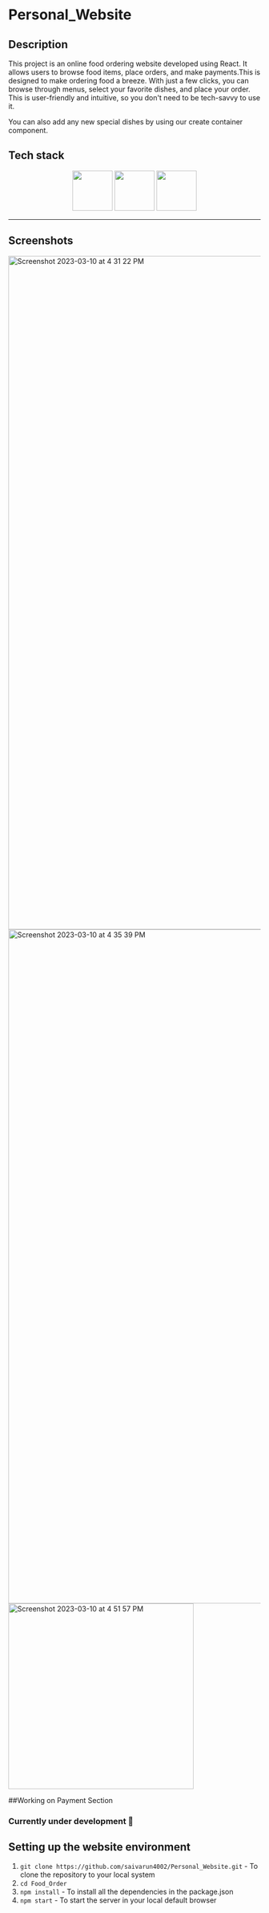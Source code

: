 # Personal_Website

## Description
This project is an online food ordering website developed using React. It allows users to browse food items, place orders, and make payments.This is designed to make ordering food a breeze. With just a few clicks, you can browse through menus, select your favorite dishes, and place your order. This  is user-friendly and intuitive, so you don't need to be tech-savvy to use it.

You can also add any new special dishes by using our create container component.





## Tech stack
<p align="center">
  <img src="https://www.gameartguppy.com/wp-content/uploads/2019/04/mascot_firebase-logo.png" width="80"></img>
  <img src="https://cdn1.iconfinder.com/data/icons/unicons-line-vol-5/24/react-512.png" width="80"></img>
  <img src="https://tailwindcss.com/_next/static/media/tailwindcss-mark.79614a5f61617ba49a0891494521226b.svg" width="80"></img>
</p>

---


<!-- https://user-images.githubusercontent.com/91950083/224299137-9f536ca3-3cbc-4ca9-b470-34294cb67cde.mov -->



## Screenshots
<img width="1343" alt="Screenshot 2023-03-10 at 4 31 22 PM" src="https://user-images.githubusercontent.com/91950083/224299497-64cb0e7e-4215-4f0a-8bf9-c29c80d81dad.png">
<img width="1344" alt="Screenshot 2023-03-10 at 4 35 39 PM" src="https://user-images.githubusercontent.com/91950083/224300288-fbb0c696-4abb-4574-87c7-f4045192d1ca.png">




<img width="370" alt="Screenshot 2023-03-10 at 4 51 57 PM" src="https://user-images.githubusercontent.com/91950083/224303909-bdce4be8-f44f-4ee9-8cce-29e1d710c999.png">



##Working on Payment Section
### Currently under development 🚧


## Setting up the website environment

  1. `git clone https://github.com/saivarun4002/Personal_Website.git` - To clone the repository to your local system
  2. `cd Food_Order`
  3. `npm install` - To install all the dependencies in the package.json
  4. `npm start` - To start the server in your local default browser




